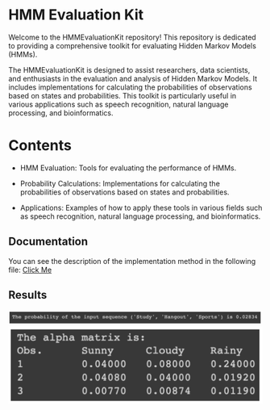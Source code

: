 
# HMM Evaluation Kit

Welcome to the HMMEvaluationKit repository! This repository is dedicated to providing a comprehensive toolkit for evaluating Hidden Markov Models (HMMs).


The HMMEvaluationKit is designed to assist researchers, data scientists, and enthusiasts in the evaluation and analysis of Hidden Markov Models. It includes implementations for calculating the probabilities of observations based on states and probabilities. This toolkit is particularly useful in various applications such as speech recognition, natural language processing, and bioinformatics.



# Contents


- HMM Evaluation: Tools for evaluating the performance of HMMs.

- Probability Calculations: Implementations for calculating the probabilities of observations based on states and probabilities.

- Applications: Examples of how to apply these tools in various fields such as speech recognition, natural language processing, and bioinformatics.
## Documentation

You can see the description of the implementation method in the following file:
[Click Me](https://github.com/kiananvari/HMMEvaluationKit/raw/main/Documentation.pdf)


## Results

![App Screenshot](https://raw.githubusercontent.com/kiananvari/HMMEvaluationKit/main/Results/1.png)
![App Screenshot](https://raw.githubusercontent.com/kiananvari/HMMEvaluationKit/main/Results/2.png)

